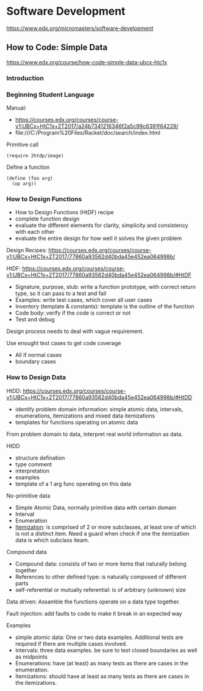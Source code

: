# Software Development
https://www.edx.org/micromasters/software-development

## How to Code: Simple Data
https://www.edx.org/course/how-code-simple-data-ubcx-htc1x

### Introduction

### Beginning Student Language

Manual:
- https://courses.edx.org/courses/course-v1:UBCx+HtC1x+2T2017/a24b7341216346f2a5c99c6391f64229/
- file:///C:/Program%20Files/Racket/doc/search/index.html

Primitive call

```
(require 2htdp/image)
```

Define a function
```
(define (foo arg)
  (op arg))
```

### How to Design Functions
- How to Design Functions (HtDF) recipe
- complete function design
- evaluate the different elements for clarity, simplicity and consistency with each other
- evaluate the entire design for how well it solves the given problem

Design Recipes: https://courses.edx.org/courses/course-v1:UBCx+HtC1x+2T2017/77860a93562d40bda45e452ea064998b/

HtDF: https://courses.edx.org/courses/course-v1:UBCx+HtC1x+2T2017/77860a93562d40bda45e452ea064998b/#HtDF
- Signature, purpose, stub: write a function prototype, with correct return type, so it can pass to a test and fail
- Examples: write test cases, which cover all user cases
- Inventory (template & constants): template is the outline of the function
- Code body: verify if the code is correct or not
- Test and debug

Design process needs to deal with vague requirement. 

Use enought test cases to get code coverage
- All if normal cases
- boundary cases

### How to Design Data
HtDD: https://courses.edx.org/courses/course-v1:UBCx+HtC1x+2T2017/77860a93562d40bda45e452ea064998b/#HtDD
- identify problem domain information: simple atomic data, intervals, enumerations, itemizations and mixed data itemizations
- templates for functions operating on atomic data

From problem domain to data, interpret real world information as data.

HtDD
- structure defination
- type comment
- interpretation
- examples
- template of a 1 arg func operating on this data

No-primitive data
- Simple Atomic Data, normally primitive data with certain domain
- Interval
- Enumeration
- [Itemization](https://courses.edx.org/courses/course-v1:UBCx+HtC1x+2T2017/77860a93562d40bda45e452ea064998b/#Itemization): is comprised of 2 or more subclasses, at least one of which is not a distinct item. Need a guard when check if one the itemization data is which subclass iteam.

Compound data
- Compound data: consists of two or more items that naturally belong together	
- References to other defined type: is naturally composed of different parts	
- self-referential or mutually referential: is of arbitrary (unknown) size	

Data driven: Assamble the functions operate on a data type together.

Fault injection: add faults to code to make it break in an expected way

Examples
- simple atomic data: One or two data examples.  Additional tests are required if there are multiple cases involved.
- Intervals: three data examples. be sure to test closed boundaries as well as midpoints
- Enumerations: have (at least) as many tests as there are cases in the enumeration.
- Itemizations: should have at least as many tests as there are cases in the itemizations. 



